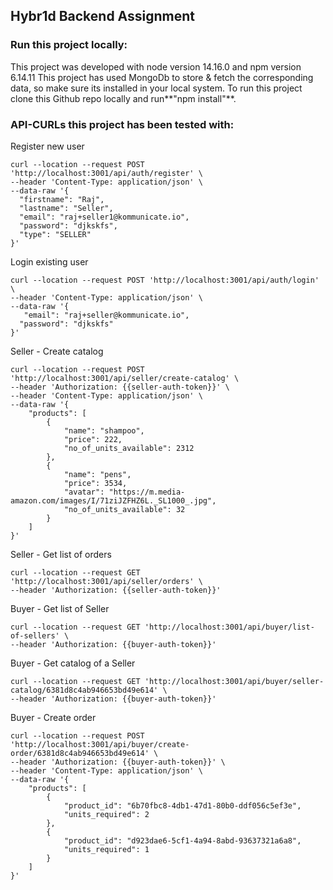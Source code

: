 ## Hybr1d Backend Assignment

### Run this project locally: 
This project was developed with node version 14.16.0 and npm version 6.14.11
This project has used MongoDb to store & fetch the corresponding data, so make sure its installed in your local system. 
To run this project clone this Github repo locally and run**"npm install"**.

### API-CURLs this project has been tested with:  

Register new user
```
curl --location --request POST 'http://localhost:3001/api/auth/register' \
--header 'Content-Type: application/json' \
--data-raw '{
  "firstname": "Raj",
  "lastname": "Seller",
  "email": "raj+seller1@kommunicate.io",
  "password": "djkskfs",
  "type": "SELLER"
}'
```
Login existing user
```
curl --location --request POST 'http://localhost:3001/api/auth/login' \
--header 'Content-Type: application/json' \
--data-raw '{
   "email": "raj+seller@kommunicate.io",
  "password": "djkskfs"
}'
```

Seller - Create catalog 
```
curl --location --request POST 'http://localhost:3001/api/seller/create-catalog' \
--header 'Authorization: {{seller-auth-token}}' \
--header 'Content-Type: application/json' \
--data-raw '{
    "products": [
        {
            "name": "shampoo",
            "price": 222,
            "no_of_units_available": 2312
        },
        {
            "name": "pens",
            "price": 3534,
            "avatar": "https://m.media-amazon.com/images/I/71ziJZFHZ6L._SL1000_.jpg",
            "no_of_units_available": 32
        }
    ]
}'
```
Seller - Get list of orders
```
curl --location --request GET 'http://localhost:3001/api/seller/orders' \
--header 'Authorization: {{seller-auth-token}}'
```
Buyer - Get list of Seller
```
curl --location --request GET 'http://localhost:3001/api/buyer/list-of-sellers' \
--header 'Authorization: {{buyer-auth-token}}'
```

Buyer - Get catalog of a Seller
```
curl --location --request GET 'http://localhost:3001/api/buyer/seller-catalog/6381d8c4ab946653bd49e614' \
--header 'Authorization: {{buyer-auth-token}}'
```

Buyer - Create order
```
curl --location --request POST 'http://localhost:3001/api/buyer/create-order/6381d8c4ab946653bd49e614' \
--header 'Authorization: {{buyer-auth-token}}' \
--header 'Content-Type: application/json' \
--data-raw '{
    "products": [
        {
            "product_id": "6b70fbc8-4db1-47d1-80b0-ddf056c5ef3e",
            "units_required": 2
        },
        {
            "product_id": "d923dae6-5cf1-4a94-8abd-93637321a6a8",
            "units_required": 1
        }
    ]
}'
```
